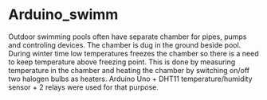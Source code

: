 # Arduino_swimm

Outdoor swimming pools often have separate chamber for pipes, pumps and controling devices. The chamber is dug in the ground beside pool. 
During winter time low temperatures freezes the chamber so there is a need to keep temperature above freezing point. 
This is done by measuring temperature in the chamber and heating the chamber by switching on/off two halogen bulbs as heaters. 
Arduino Uno + DHT11 temperature/humidity sensor + 2 relays were used for that purpose.
